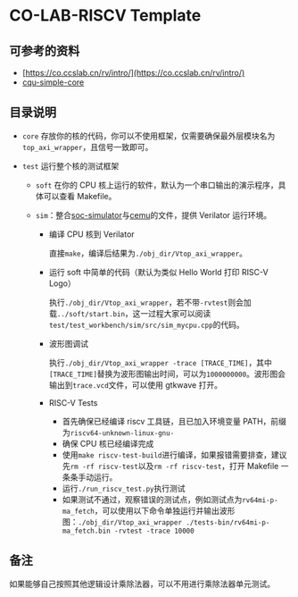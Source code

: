 # CO-LAB-RISCV Template

## 可参考的资料

- [https://co.ccslab.cn/rv/intro/](https://co.ccslab.cn/rv/intro/)
- [cqu-simple-core](https://github.com/cyyself/cyyrv64/tree/cqu_simple_core)

## 目录说明

- `core` 存放你的核的代码，你可以不使用框架，仅需要确保最外层模块名为`top_axi_wrapper`，且信号一致即可。

- `test` 运行整个核的测试框架

  - `soft` 在你的 CPU 核上运行的软件，默认为一个串口输出的演示程序，具体可以查看 Makefile。
  - `sim`：整合[soc-simulator](https://github.com/cyyself/soc-simulator)与[cemu](https://github.com/cyyself/cemu)的文件，提供 Verilator 运行环境。

    - 编译 CPU 核到 Verilator

      直接`make`，编译后结果为`./obj_dir/Vtop_axi_wrapper`。

    - 运行 soft 中简单的代码（默认为类似 Hello World 打印 RISC-V Logo）

      执行`./obj_dir/Vtop_axi_wrapper`，若不带`-rvtest`则会加载`../soft/start.bin`，这一过程大家可以阅读`test/test_workbench/sim/src/sim_mycpu.cpp`的代码。

    - 波形图调试

      执行`./obj_dir/Vtop_axi_wrapper -trace [TRACE_TIME]`，其中`[TRACE_TIME]`替换为波形图输出时间，可以为`1000000000`。波形图会输出到`trace.vcd`文件，可以使用 gtkwave 打开。

    - RISC-V Tests

      - 首先确保已经编译 riscv 工具链，且已加入环境变量 PATH，前缀为`riscv64-unknown-linux-gnu-`
      - 确保 CPU 核已经编译完成
      - 使用`make riscv-test-build`进行编译，如果报错需要排查，建议先`rm -rf riscv-test`以及`rm -rf riscv-test`，打开 Makefile 一条条手动运行。
      - 运行`./run_riscv_test.py`执行测试
      - 如果测试不通过，观察错误的测试点，例如测试点为`rv64mi-p-ma_fetch`，可以使用以下命令单独运行并输出波形图：`./obj_dir/Vtop_axi_wrapper ./tests-bin/rv64mi-p-ma_fetch.bin -rvtest -trace 10000`

## 备注

如果能够自己按照其他逻辑设计乘除法器，可以不用进行乘除法器单元测试。
